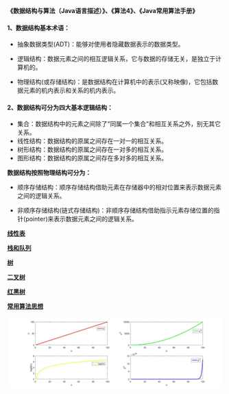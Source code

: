 **《数据结构与算法（Java语言描述）》、《算法4》、《Java常用算法手册》**

#### 1、数据结构基本术语：
 
 - 抽象数据类型(ADT)：能够对使用者隐藏数据表示的数据类型。
 
 - 逻辑结构：数据元素之间的相互逻辑关系，它与数据的存储无关，是独立于计算机的。
 - 物理结构(或存储结构)：是数据结构在计算机中的表示(又称映像)，它包括数据元素的机内表示和关系的机内表示。
 
#### 2、数据结构可分为四大基本逻辑结构：
 - 集合：数据结构中的元素之间除了“同属一个集合”和相互关系之外，别无其它关系。
 - 线性结构：数据结构的原属之间存在一对一的相互关系。
 - 树形结构：数据结构的原属之间存在一对多的相互关系。
 - 图形结构：数据结构的原属之间存在多对多的相互关系。
 
**数据结构按照物理结构可分为：**
 - 顺序存储结构：顺序存储结构借助元素在存储器中的相对位置来表示数据元素之间的逻辑关系。

 - 非顺序存储结构(链式存储结构)：非顺序存储结构借助指示元素存储位置的指针(pointer)来表示数据元素之间的逻辑关系。


**[线性表](https://github.com/chen-eugene/Algorithm/blob/master/file/%E7%BA%BF%E6%80%A7%E8%A1%A8.md)**

**[栈和队列](https://github.com/chen-eugene/Algorithm/blob/master/file/%E6%A0%88%E5%92%8C%E9%98%9F%E5%88%97.md)**

**[树](https://github.com/chen-eugene/Algorithm/blob/master/file/%E6%A0%91.md)**

**[二叉树](https://github.com/chen-eugene/Algorithm/blob/master/file/%E4%BA%8C%E5%8F%89%E6%A0%91.md)**

**[红黑树](https://github.com/chen-eugene/Algorithm/blob/master/file/%E7%BA%A2%E9%BB%91%E6%A0%91.md)**

**[常用算法思想](https://github.com/chen-eugene/Algorithm/blob/master/file/%E5%B8%B8%E7%94%A8%E7%AE%97%E6%B3%95%E6%80%9D%E6%83%B3.md)**
  
  ![时间复杂度](https://github.com/chen-eugene/Algorithm/blob/master/image/%E5%BE%AE%E4%BF%A1%E5%9B%BE%E7%89%87_20181127230505.jpg)
   
   
   
   
   
   
   
   
   
   
   
   
   
   
   
   
   
   
   
   
   
   
   
   
   
